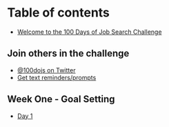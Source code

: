 # Table of contents

* [Welcome to the 100 Days of Job Search Challenge](README.md)

## Join others in the challenge

* [@100dojs on Twitter](https://twitter.com/100dojs)
* [Get text reminders/prompts](https://remind/com/join/100dojs)

## Week One - Goal Setting <a id="week-one"></a>

* [Day 1](week-one/day-1.md)

